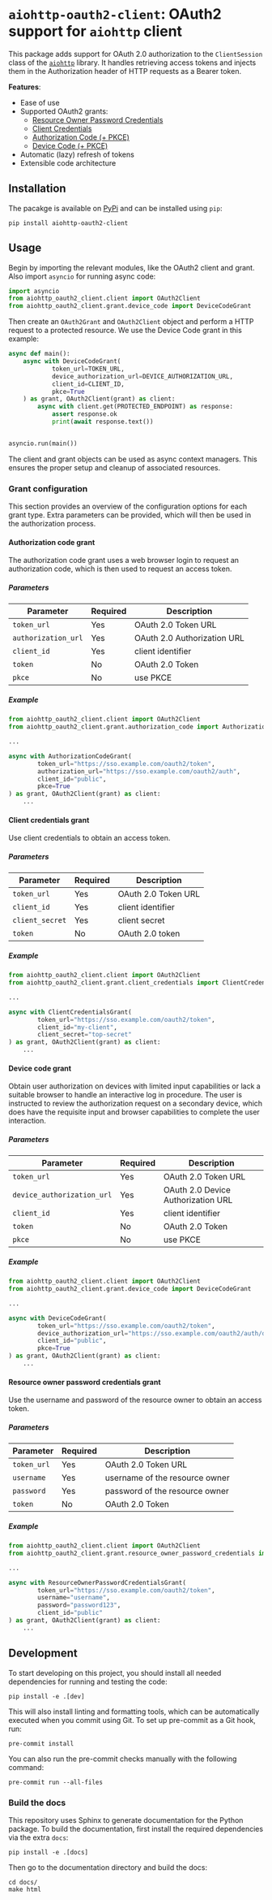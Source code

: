 # `aiohttp-oauth2-client`: OAuth2 support for `aiohttp` client

This package adds support for OAuth 2.0 authorization to the `ClientSession` class of
the [`aiohttp`](https://docs.aiohttp.org/en/stable/) library.
It handles retrieving access tokens and injects them in the Authorization header of HTTP requests as a Bearer token.

**Features**:

* Ease of use
* Supported OAuth2 grants:
    * [Resource Owner Password Credentials](https://datatracker.ietf.org/doc/html/rfc6749#section-4.3)
    * [Client Credentials](https://datatracker.ietf.org/doc/html/rfc6749#section-4.4)
    * [Authorization Code (+ PKCE)](https://datatracker.ietf.org/doc/html/rfc6749#section-4.1)
    * [Device Code (+ PKCE)](https://datatracker.ietf.org/doc/html/rfc8628)
* Automatic (lazy) refresh of tokens
* Extensible code architecture

## Installation

The pacakge is available on [PyPi](https://pypi.org/project/aiohttp-oauth2-client) and can be installed using `pip`:

```shell
pip install aiohttp-oauth2-client
``` 

## Usage

Begin by importing the relevant modules, like the OAuth2 client and grant. Also import `asyncio` for running async code:

```python
import asyncio
from aiohttp_oauth2_client.client import OAuth2Client
from aiohttp_oauth2_client.grant.device_code import DeviceCodeGrant
```

Then create an `OAuth2Grant` and `OAuth2Client` object and perform a HTTP request to a protected resource. We use the
Device Code grant in this example:

```python
async def main():
    async with DeviceCodeGrant(
            token_url=TOKEN_URL,
            device_authorization_url=DEVICE_AUTHORIZATION_URL,
            client_id=CLIENT_ID,
            pkce=True
    ) as grant, OAuth2Client(grant) as client:
        async with client.get(PROTECTED_ENDPOINT) as response:
            assert response.ok
            print(await response.text())


asyncio.run(main())
```

The client and grant objects can be used as async context managers. This ensures the proper setup and cleanup of
associated resources.

### Grant configuration

This section provides an overview of the configuration options for each grant type.
Extra parameters can be provided, which will then be used in the authorization process.

#### Authorization code grant

The authorization code grant uses a web browser login to request an authorization code, which is then used to request an
access token.

##### Parameters

| Parameter           | Required | Description                 |
|---------------------|----------|-----------------------------|
| `token_url`         | Yes      | OAuth 2.0 Token URL         |
| `authorization_url` | Yes      | OAuth 2.0 Authorization URL | 
| `client_id`         | Yes      | client identifier           |
| `token`             | No       | OAuth 2.0 Token             | 
| `pkce`              | No       | use PKCE                    | 

##### Example

```python
from aiohttp_oauth2_client.client import OAuth2Client
from aiohttp_oauth2_client.grant.authorization_code import AuthorizationCodeGrant

...

async with AuthorizationCodeGrant(
        token_url="https://sso.example.com/oauth2/token",
        authorization_url="https://sso.example.com/oauth2/auth",
        client_id="public",
        pkce=True
) as grant, OAuth2Client(grant) as client:
    ...
```

#### Client credentials grant

Use client credentials to obtain an access token.

##### Parameters

| Parameter       | Required | Description         |
|-----------------|----------|---------------------|
| `token_url`     | Yes      | OAuth 2.0 Token URL | 
| `client_id`     | Yes      | client identifier   |
| `client_secret` | Yes      | client secret       |
| `token`         | No       | OAuth 2.0 token     |

##### Example

```python
from aiohttp_oauth2_client.client import OAuth2Client
from aiohttp_oauth2_client.grant.client_credentials import ClientCredentialsGrant

...

async with ClientCredentialsGrant(
        token_url="https://sso.example.com/oauth2/token",
        client_id="my-client",
        client_secret="top-secret"
) as grant, OAuth2Client(grant) as client:
    ...
```

#### Device code grant

Obtain user authorization on devices with limited input capabilities or lack a suitable browser to handle an interactive
log in procedure.
The user is instructed to review the authorization request on a secondary device, which does have the requisite input
and browser capabilities to complete the user interaction.

##### Parameters

| Parameter                  | Required | Description                        | 
|----------------------------|----------|------------------------------------|
| `token_url`                | Yes      | OAuth 2.0 Token URL                |
| `device_authorization_url` | Yes      | OAuth 2.0 Device Authorization URL |
| `client_id`                | Yes      | client identifier                  |
| `token`                    | No       | OAuth 2.0 Token                    | 
| `pkce`                     | No       | use PKCE                           |

##### Example

```python
from aiohttp_oauth2_client.client import OAuth2Client
from aiohttp_oauth2_client.grant.device_code import DeviceCodeGrant

...

async with DeviceCodeGrant(
        token_url="https://sso.example.com/oauth2/token",
        device_authorization_url="https://sso.example.com/oauth2/auth/device",
        client_id="public",
        pkce=True
) as grant, OAuth2Client(grant) as client:
    ...
```

#### Resource owner password credentials grant

Use the username and password of the resource owner to obtain an access token.

##### Parameters

| Parameter   | Required | Description                    |
|-------------|----------|--------------------------------|
| `token_url` | Yes      | OAuth 2.0 Token URL            |
| `username`  | Yes      | username of the resource owner |
| `password`  | Yes      | password of the resource owner |
| `token`     | No       | OAuth 2.0 Token                |

##### Example

```python
from aiohttp_oauth2_client.client import OAuth2Client
from aiohttp_oauth2_client.grant.resource_owner_password_credentials import ResourceOwnerPasswordCredentialsGrant

...

async with ResourceOwnerPasswordCredentialsGrant(
        token_url="https://sso.example.com/oauth2/token",
        username="username",
        password="password123",
        client_id="public"
) as grant, OAuth2Client(grant) as client:
    ...
```

## Development

To start developing on this project, you should install all needed dependencies for running and testing the code:

```shell
pip install -e .[dev]
```

This will also install linting and formatting tools, which can be automatically executed when you commit using Git.
To set up pre-commit as a Git hook, run:

```shell
pre-commit install
```

You can also run the pre-commit checks manually with the following command:

```shell
pre-commit run --all-files
```

### Build the docs

This repository uses Sphinx to generate documentation for the Python package.
To build the documentation, first install the required dependencies via the extra `docs`:

```shell
pip install -e .[docs]
```

Then go to the documentation directory and build the docs:

```shell
cd docs/
make html
```